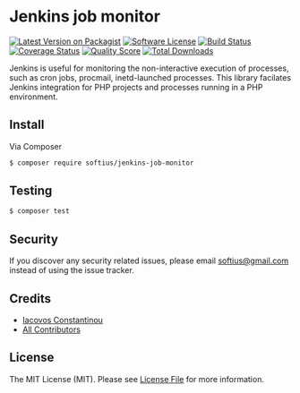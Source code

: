 # Jenkins job monitor

[![Latest Version on Packagist][ico-version]][link-packagist]
[![Software License][ico-license]](LICENSE.md)
[![Build Status][ico-travis]][link-travis]
[![Coverage Status][ico-scrutinizer]][link-scrutinizer]
[![Quality Score][ico-code-quality]][link-code-quality]
[![Total Downloads][ico-downloads]][link-downloads]

Jenkins is useful for monitoring the non-interactive execution of processes, such as cron jobs, procmail, inetd-launched processes. This library facilates Jenkins integration for PHP projects and processes running in a PHP environment.

## Install

Via Composer

``` bash
$ composer require softius/jenkins-job-monitor
```

## Testing

``` bash
$ composer test
```

## Security

If you discover any security related issues, please email softius@gmail.com instead of using the issue tracker.

## Credits

- [Iacovos Constantinou][link-author]
- [All Contributors][link-contributors]

## License

The MIT License (MIT). Please see [License File](LICENSE.md) for more information.

[ico-version]: https://img.shields.io/packagist/v/softius/jenkins-job-monitor.svg?style=flat-square
[ico-license]: https://img.shields.io/badge/license-MIT-brightgreen.svg?style=flat-square
[ico-travis]: https://img.shields.io/travis/softius/jenkins-job-monitor/master.svg?style=flat-square
[ico-scrutinizer]: https://img.shields.io/scrutinizer/coverage/g/softius/jenkins-job-monitor.svg?style=flat-square
[ico-code-quality]: https://img.shields.io/scrutinizer/g/softius/jenkins-job-monitor.svg?style=flat-square
[ico-downloads]: https://img.shields.io/packagist/dt/softius/jenkins-job-monitor.svg?style=flat-square

[link-packagist]: https://packagist.org/packages/softius/jenkins-job-monitor
[link-travis]: https://travis-ci.org/softius/jenkins-job-monitor
[link-scrutinizer]: https://scrutinizer-ci.com/g/softius/jenkins-job-monitor/code-structure
[link-code-quality]: https://scrutinizer-ci.com/g/softius/jenkins-job-monitor
[link-downloads]: https://packagist.org/packages/softius/jenkins-job-monitor
[link-author]: https://github.com/softius
[link-contributors]: ../../contributors
